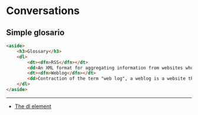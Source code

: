 # Conversations

## Simple glosario
```html
<aside>
    <h3>Glossary</h3>
    <dl>
      	<dt><dfn>RSS</dfn></dt>
      	<dd>An XML format for aggregating information from websites whose content is frequently updated.</dd>
      	<dt><dfn>Weblog</dfn></dt>
      	<dd>Contraction of the term "web log", a weblog is a website that is periodically updated, like a journal</dd>
    </dl>
</aside>
```

---

* [The dl element](http://html5doctor.com/the-dl-element/)